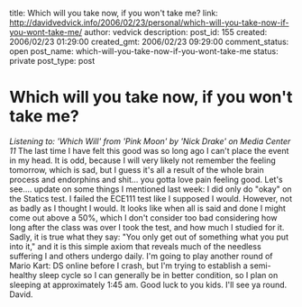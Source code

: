 title: Which will you take now, if you won't take me?
link: http://davidvedvick.info/2006/02/23/personal/which-will-you-take-now-if-you-wont-take-me/
author: vedvick
description: 
post_id: 155
created: 2006/02/23 01:29:00
created_gmt: 2006/02/23 09:29:00
comment_status: open
post_name: which-will-you-take-now-if-you-wont-take-me
status: private
post_type: post

# Which will you take now, if you won't take me?

_Listening to: 'Which Will' from 'Pink Moon' by 'Nick Drake' on Media Center 11_ The last time I have felt this good was so long ago I can't place the event in my head. It is odd, because I will very likely not remember the feeling tomorrow, which is sad, but I guess it's all a result of the whole brain process and endorphins and shit... you gotta love pain feeling good. Let's see.... update on some things I mentioned last week: I did only do "okay" on the Statics test. I failed the ECE111 test like I supposed I would. However, not as badly as I thought I would. It looks like when all is said and done I might come out above a 50%, which I don't consider too bad considering how long after the class was over I took the test, and how much I studied for it. Sadly, it is true what they say: "You only get out of something what you put into it," and it is this simple axiom that reveals much of the needless suffering I and others undergo daily. I'm going to play another round of Mario Kart: DS online before I crash, but I'm trying to establish a semi-healthy sleep cycle so I can generally be in better condition, so I plan on sleeping at approximately 1:45 am. Good luck to you kids. I'll see ya round. David.